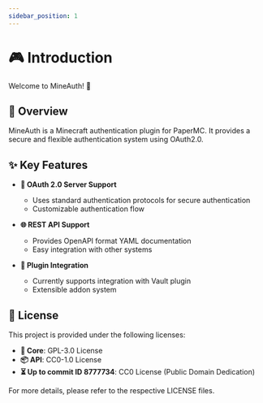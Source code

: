 ```yaml
---
sidebar_position: 1
---
```


# 🎮 Introduction

Welcome to MineAuth! 👋

## 📝 Overview

MineAuth is a Minecraft authentication plugin for PaperMC. It provides a secure and flexible authentication system using OAuth2.0.

## ✨ Key Features

- **🔐 OAuth 2.0 Server Support**
  - Uses standard authentication protocols for secure authentication
  - Customizable authentication flow

- **🌐 REST API Support**
  - Provides OpenAPI format YAML documentation
  - Easy integration with other systems

- **🔌 Plugin Integration**
  - Currently supports integration with Vault plugin
  - Extensible addon system

## 📜 License

This project is provided under the following licenses:

- **💎 Core**: GPL-3.0 License
- **📦 API**: CC0-1.0 License
- **⏳ Up to commit ID 8777734**: CC0 License (Public Domain Dedication)

For more details, please refer to the respective LICENSE files.
